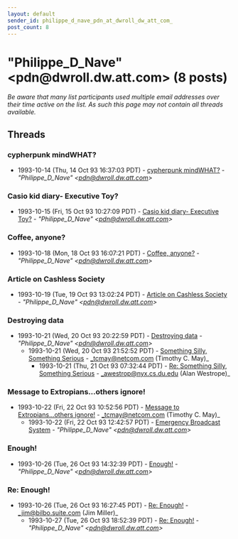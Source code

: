 ```yaml
---
layout: default
sender_id: philippe_d_nave_pdn_at_dwroll_dw_att_com_
post_count: 8
---
```


# "Philippe_D_Nave" <pdn<span>@</span>dwroll.dw.att.com> (8 posts)

_Be aware that many list participants used multiple email addresses over their time active on the list. As such this page may not contain all threads available._

## Threads

### cypherpunk mindWHAT?
+ 1993-10-14 (Thu, 14 Oct 93 16:37:03 PDT) - [cypherpunk mindWHAT?](/archive/1993/10/ca3084c23ea5dcc6bf857d57623ad03fa128fe62c73d251a4b9d92056902e157) - _"Philippe_D_Nave" \<pdn@dwroll.dw.att.com\>_

### Casio kid diary- Executive Toy?
+ 1993-10-15 (Fri, 15 Oct 93 10:27:09 PDT) - [Casio kid diary- Executive Toy?](/archive/1993/10/83c2d9db64bee4824e22c2ac4a8bd262accdcb53e3547fc6762369098a81d3db) - _"Philippe_D_Nave" \<pdn@dwroll.dw.att.com\>_

### Coffee, anyone?
+ 1993-10-18 (Mon, 18 Oct 93 16:07:21 PDT) - [Coffee, anyone?](/archive/1993/10/aa7bc0cbd941f303f6d8d0da1722c61991a27a231c716dd7f1f210aa60dc9bab) - _"Philippe_D_Nave" \<pdn@dwroll.dw.att.com\>_

### Article on Cashless Society
+ 1993-10-19 (Tue, 19 Oct 93 13:02:24 PDT) - [Article on Cashless Society](/archive/1993/10/93838603af537c23072751cfc3246dc4dfb2ac052331de004d490fb5a992e0f9) - _"Philippe_D_Nave" \<pdn@dwroll.dw.att.com\>_

### Destroying data
+ 1993-10-21 (Wed, 20 Oct 93 20:22:59 PDT) - [Destroying data](/archive/1993/10/a59fefcebb79107cf20a863de8fd1da398736464c4d274c8328bc54279cf6dc6) - _"Philippe_D_Nave" \<pdn@dwroll.dw.att.com\>_
  + 1993-10-21 (Wed, 20 Oct 93 21:52:52 PDT) - [Something Silly, Something Serious](/archive/1993/10/ac9ceed54ae6bb0c0a2473863c832cd54d5702c51f9573fb2acce64079b85000) - _tcmay@netcom.com (Timothy C. May)_
    + 1993-10-21 (Thu, 21 Oct 93 07:32:44 PDT) - [Re: Something Silly, Something Serious](/archive/1993/10/8720eccdd7abf68f4988b7fc8a1ad505ce00c0e92a40b81a39ecbc4eac73808a) - _awestrop@nyx.cs.du.edu (Alan Westrope)_

### Message to Extropians...others ignore!
+ 1993-10-22 (Fri, 22 Oct 93 10:52:56 PDT) - [Message to Extropians...others ignore!](/archive/1993/10/621144ec415680d608216a8a60195b452fe557e9f564c03069151adf96ace414) - _tcmay@netcom.com (Timothy C. May)_
  + 1993-10-22 (Fri, 22 Oct 93 12:42:57 PDT) - [Emergency Broadcast System](/archive/1993/10/58e086b3e0c27ca2fb175d90850834569b614d82e4c94b147688e41a412d544c) - _"Philippe_D_Nave" \<pdn@dwroll.dw.att.com\>_

### Enough!
+ 1993-10-26 (Tue, 26 Oct 93 14:32:39 PDT) - [Enough!](/archive/1993/10/e5780e0fcac1e7cdd163b93ac33e9f43e8fc2a70c2943ec7d31a4bc55d88d223) - _"Philippe_D_Nave" \<pdn@dwroll.dw.att.com\>_

### Re: Enough!
+ 1993-10-26 (Tue, 26 Oct 93 16:27:45 PDT) - [Re: Enough!](/archive/1993/10/5ee7e8af737be127190bf3e1b843cfe7575b51a6fc6ae5709d51cfefc3380bd2) - _jim@bilbo.suite.com (Jim Miller)_
  + 1993-10-27 (Tue, 26 Oct 93 18:52:39 PDT) - [Re: Enough!](/archive/1993/10/967c7479cbdd8847932fbc748ece745ab06d22ed0554b9864f819967a6d83597) - _"Philippe_D_Nave" \<pdn@dwroll.dw.att.com\>_

